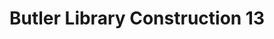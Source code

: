 ---
pid: '46'
_date: 19-Sep-32
derivativo_link: https://derivativo-4.library.columbia.edu/iiif/2/ldpd:341130/
dlc_link: https://dlc.library.columbia.edu/catalog/cul:1c59zw3rds
format: photographs
iiif_json: https://derivativo-4.library.columbia.edu/iiif/2/ldpd:341130/info.json
_name: Beals, A. Tennyson
native_jpg: https://derivativo-4.library.columbia.edu/iiif/2/ldpd:341130/full/!768,768/0/native.jpg
shelf_location: Box no. Box 162, Folder no. Folder 11 (Buildings & Grounds - Morningside
  - Butler Library, Construction 1932), Historical Photograph Collection
subjects: Academic libraries; New York (N.Y.); Butler Library
summary: Butler Library construction, 19 September 1932.
title: Butler Library Construction 13
permalink: /photos/46/
layout: photo-page
---